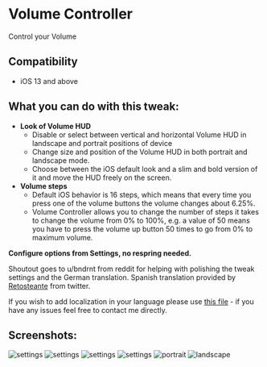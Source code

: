 # Volume Controller
Control your Volume

## Compatibility
* iOS 13 and above

## What you can do with this tweak:
- **Look of Volume HUD**
	* Disable or select between vertical and horizontal Volume HUD in landscape and portrait positions of device
	* Change size and position of the Volume HUD in both portrait and landscape mode.
	* Choose between the iOS default look and a slim and bold version of it and move the HUD freely on the screen.
- **Volume steps**
	* Default iOS behavior is 16 steps, which means that every time you press one of the volume buttons the volume changes about 6.25%.
	* Volume Controller allows you to change the number of steps it takes to change the volume from 0% to 100%, e.g. a value of 50 means you have to press the volume up button 50 times to go from 0% to maximum volume.

**Configure options from Settings, no respring needed.**

Shoutout goes to u/bndrnt from reddit for helping with polishing the tweak settings and the German translation.
Spanish translation provided by [Retosteante](https://twitter.com/Retosteante) from twitter.

If you wish to add localization in your language please use [this file](https://github.com/tomaszpoliszuk/VolumeController/blob/master/VolumeControllerSettings/Resources/en.lproj/Root.strings) - if you have any issues feel free to contact me directly.


## Screenshots:

![settings](screenshots/volumecontroller1.png)
![settings](screenshots/volumecontroller2.png)
![settings](screenshots/volumecontroller3.png)
![settings](screenshots/volumecontroller4.png)
![portrait](screenshots/volumecontroller5.png)
![landscape](screenshots/volumecontroller6.png)
